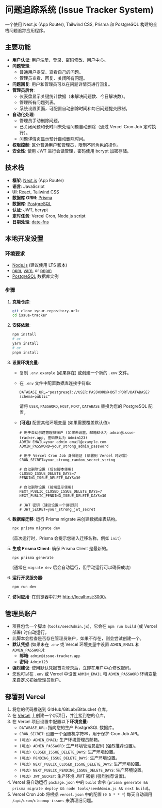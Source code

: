# 问题追踪系统 (Issue Tracker System)

一个使用 Next.js (App Router), Tailwind CSS, Prisma 和 PostgreSQL 构建的全栈问题追踪应用程序。

## 主要功能

- **用户认证**: 用户注册、登录、密码修改、用户中心。
- **问题管理**:
  - 普通用户提交、查看自己的问题。
  - 管理员查看、回复、关闭所有问题。
- **问题回复**: 用户和管理员可以在问题详情页进行回复。
- **管理员后台**:
  - 仪表盘显示关键统计数据（未解决问题数、今日解决数）。
  - 管理所有问题列表。
  - 系统设置页面，可配置自动删除时间和每日问题提交限制。
- **自动化处理**:
  - 管理员手动删除问题。
  - 已关闭问题和长时间未处理问题自动删除（通过 Vercel Cron Job 定时执行）。
  - 问题详情页显示预计自动删除时间。
- **权限控制**: 区分普通用户和管理员，限制不同角色的操作。
- **安全性**: 使用 JWT 进行会话管理，密码使用 bcrypt 加密存储。

## 技术栈

- **框架**: [Next.js](https://nextjs.org/) (App Router)
- **语言**: JavaScript
- **UI**: [React](https://react.dev/), [Tailwind CSS](https://tailwindcss.com/)
- **数据库 ORM**: [Prisma](https://www.prisma.io/)
- **数据库**: [PostgreSQL](https://www.postgresql.org/)
- **认证**: JWT, bcrypt
- **定时任务**: Vercel Cron, Node.js script
- **日期处理**: [date-fns](https://date-fns.org/)

## 本地开发设置

### 环境要求

- [Node.js](https://nodejs.org/) (建议使用 LTS 版本)
- [npm](https://www.npmjs.com/), [yarn](https://yarnpkg.com/), or [pnpm](https://pnpm.io/)
- [PostgreSQL](https://www.postgresql.org/download/) 数据库实例

### 步骤

1.  **克隆仓库**:

    ```bash
    git clone <your-repository-url>
    cd issue-tracker
    ```

2.  **安装依赖**:

    ```bash
    npm install
    # or
    yarn install
    # or
    pnpm install
    ```

3.  **设置环境变量**:

    - 复制 `.env.example` (如果存在) 或创建一个新的 `.env` 文件。
    - 在 `.env` 文件中配置数据库连接字符串:
      ```dotenv
      DATABASE_URL="postgresql://USER:PASSWORD@HOST:PORT/DATABASE?schema=public"
      ```
      请将 `USER`, `PASSWORD`, `HOST`, `PORT`, `DATABASE` 替换为您的 PostgreSQL 配置。
    - **(可选)** 配置其他环境变量 (如果需要覆盖默认值):

      ```dotenv
      # 用于自动创建管理员账户 (如果未设置，邮箱默认为 admin@issue-tracker.app, 密码默认为 Admin123)
      ADMIN_EMAIL=your_admin_email@example.com
      ADMIN_PASSWORD=your_strong_admin_password

      # 用于 Vercel Cron Job 身份验证 (部署到 Vercel 时必需)
      CRON_SECRET=your_strong_random_secret_string

      # 自动删除设置 (后台脚本使用)
      CLOSED_ISSUE_DELETE_DAYS=7
      PENDING_ISSUE_DELETE_DAYS=30

      # 自动删除设置 (前端显示使用)
      NEXT_PUBLIC_CLOSED_ISSUE_DELETE_DAYS=7
      NEXT_PUBLIC_PENDING_ISSUE_DELETE_DAYS=30

      # JWT 密钥 (建议设置一个强密钥)
      # JWT_SECRET=your_strong_jwt_secret
      ```

4.  **数据库迁移**:
    运行 Prisma migrate 来创建数据库表结构。

    ```bash
    npx prisma migrate dev
    ```

    (首次运行时，Prisma 会提示您输入迁移名称，例如 `init`)

5.  **生成 Prisma Client**:
    确保 Prisma Client 是最新的。

    ```bash
    npx prisma generate
    ```

    (通常在 `migrate dev` 后会自动运行，但手动运行可以确保成功)

6.  **运行开发服务器**:

    ```bash
    npm run dev
    ```

7.  **访问应用**:
    在浏览器中打开 [http://localhost:3000](http://localhost:3000)。

## 管理员账户

- 项目包含一个脚本 (`tools/seedAdmin.js`)，它会在 `npm run build` (或 Vercel 部署) 时自动运行。
- 此脚本会检查是否存在管理员账户，如果不存在，则会尝试创建一个。
- **默认凭据** (如果未在 `.env` 或 Vercel 环境变量中设置 `ADMIN_EMAIL` 和 `ADMIN_PASSWORD`):
  - **邮箱**: `admin@issue-tracker.app`
  - **密码**: `Admin123`
- **强烈建议**: 使用默认凭据首次登录后，立即在用户中心修改密码。
- 您也可以在 `.env` 或 Vercel 中设置 `ADMIN_EMAIL` 和 `ADMIN_PASSWORD` 环境变量来自定义初始管理员账户。

## 部署到 Vercel

1.  将您的代码推送到 GitHub/GitLab/Bitbucket 仓库。
2.  在 [Vercel](https://vercel.com/) 上创建一个新项目，并连接到您的仓库。
3.  在 Vercel 项目设置中配置以下**环境变量**:
    - `DATABASE_URL`: 指向您的生产 PostgreSQL 数据库。
    - `CRON_SECRET`: 设置一个强随机字符串，用于保护 Cron Job API。
    - `(可选) ADMIN_EMAIL`: 生产环境管理员邮箱。
    - `(可选) ADMIN_PASSWORD`: 生产环境管理员密码 (强烈推荐设置)。
    - `(可选) CLOSED_ISSUE_DELETE_DAYS`: 生产环境设置。
    - `(可选) PENDING_ISSUE_DELETE_DAYS`: 生产环境设置。
    - `(可选) NEXT_PUBLIC_CLOSED_ISSUE_DELETE_DAYS`: 生产环境设置。
    - `(可选) NEXT_PUBLIC_PENDING_ISSUE_DELETE_DAYS`: 生产环境设置。
    - `(可选) JWT_SECRET`: 生产环境 JWT 密钥 (强烈推荐设置)。
4.  Vercel 将自动运行 `package.json` 中的 `build` 命令 (`prisma generate && prisma migrate deploy && node tools/seedAdmin.js && next build`)。
5.  Vercel Cron Job 将根据 `vercel.json` 中的配置 (`0 5 * * *`) 每天自动调用 `/api/cron/cleanup-issues` 来清理旧问题。
